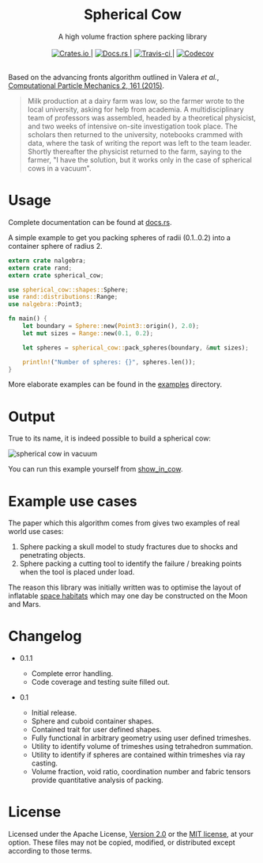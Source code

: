 <h1 align="center">Spherical Cow</h1>

<div align="center">A high volume fraction sphere packing library</div>
<br />
<div align="center">
    <a href="https://crates.io/crates/spherical-cow">
        <img src="https://img.shields.io/crates/v/spherical-cow.svg" alt="Crates.io" />
    </a>
    |
    <a href="https://docs.rs/spherical-cow/0.1.0/spherical_cow/">
        <img src="https://img.shields.io/badge/api-documentation-blue.svg" alt="Docs.rs" />
    </a>
    |
    <a href="https://travis-ci.org/Libbum/spherical-cow">
        <img src="https://travis-ci.org/Libbum/spherical-cow.svg?branch=master" alt="Travis-ci" />
    </a>
    |
    <a href="https://codecov.io/gh/Libbum/spherical-cow">
        <img src="https://codecov.io/gh/Libbum/spherical-cow/branch/master/graph/badge.svg" alt="Codecov" />
    </a>
</div>
<br />

Based on the advancing fronts algorithm outlined in Valera *et al.*, [Computational Particle Mechanics 2, 161 (2015)](https://doi.org/10.1007/s40571-015-0045-8).

> Milk production at a dairy farm was low, so the farmer wrote to the local university, asking for help from academia.
> A multidisciplinary team of professors was assembled, headed by a theoretical physicist, and two weeks of intensive on-site investigation took place.
> The scholars then returned to the university, notebooks crammed with data, where the task of writing the report was left to the team leader.
> Shortly thereafter the physicist returned to the farm, saying to the farmer, "I have the solution, but it works only in the case of spherical cows in a vacuum".

# Usage

Complete documentation can be found at [docs.rs](https://docs.rs/spherical-cow/0.1.0/spherical_cow/).

A simple example to get you packing spheres of radii (0.1..0.2) into a container sphere of radius 2.
```rust
extern crate nalgebra;
extern crate rand;
extern crate spherical_cow;

use spherical_cow::shapes::Sphere;
use rand::distributions::Range;
use nalgebra::Point3;

fn main() {
    let boundary = Sphere::new(Point3::origin(), 2.0);
    let mut sizes = Range::new(0.1, 0.2);

    let spheres = spherical_cow::pack_spheres(boundary, &mut sizes);

    println!("Number of spheres: {}", spheres.len());
}
```

More elaborate examples can be found in the [examples](examples/) directory.

# Output

True to its name, it is indeed possible to build a spherical cow:

![spherical cow in vacuum](https://github.com/Libbum/spherical-cow/blob/master/examples/objects/cow_output.jpg?raw=true)

You can run this example yourself from [show_in_cow](examples/show_in_cow.rs).

# Example use cases

The paper which this algorithm comes from gives two examples of real world use cases:

1. Sphere packing a skull model to study fractures due to shocks and penetrating objects.
2. Sphere packing a cutting tool to identify the failure / breaking points when the tool is placed under load.

The reason this library was initially written was to optimise the layout of inflatable [space habitats](https://github.com/Libbum/space-habitats) which may one day be constructed on the Moon and Mars.

# Changelog

- 0.1.1

  - Complete error handling.
  - Code coverage and testing suite filled out.

- 0.1

  - Initial release.
  - Sphere and cuboid container shapes.
  - Contained trait for user defined shapes.
  - Fully functional in arbitrary geometry using user defined trimeshes.
  - Utility to identify volume of trimeshes using tetrahedron summation.
  - Utility to identify if spheres are contained within trimeshes via ray casting.
  - Volume fraction, void ratio, coordination number and fabric tensors provide quantitative analysis of packing.

# License

Licensed under the Apache License, [Version 2.0](http://www.apache.org/licenses/LICENSE-2.0) or the [MIT license](http://opensource.org/licenses/MIT), at your option.
These files may not be copied, modified, or distributed except according to those terms.
